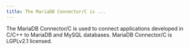 ```yaml
---
title: The MariaDB Connector/C is ...
---
```


The MariaDB Connector/C is used to connect applications developed in C/C++ to MariaDB and MySQL databases. MariaDB Connector/C is LGPLv2.1 licensed.
